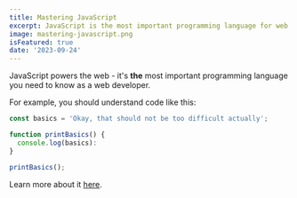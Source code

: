 ```yaml
---
title: Mastering JavaScript
excerpt: JavaScript is the most important programming language for web development. You probably don't know it well enough!
image: mastering-javascript.png
isFeatured: true
date: '2023-09-24'
---
```


JavaScript powers the web - it's **the** most important programming language you need to know as a web developer.

For example, you should understand code like this:

```js
const basics = 'Okay, that should not be too difficult actually';

function printBasics() {
  console.log(basics):
}

printBasics();
```

Learn more about it [here](https://academind.com).
